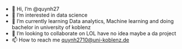 - 👋 Hi, I’m @quynh27
- 👀 I’m interested in data science
- 🌱 I’m currently learning Data analytics, Machine learning and doing bachelor in university of koblenz
- 💞️ I’m looking to collaborate on LOL have no idea maybe a da project 
- 📫 How to reach me quynh2710@uni-koblenz.de

<!---
quynh27/quynh27 is a ✨ special ✨ repository because its `README.md` (this file) appears on your GitHub profile.
You can click the Preview link to take a look at your changes.
--->
